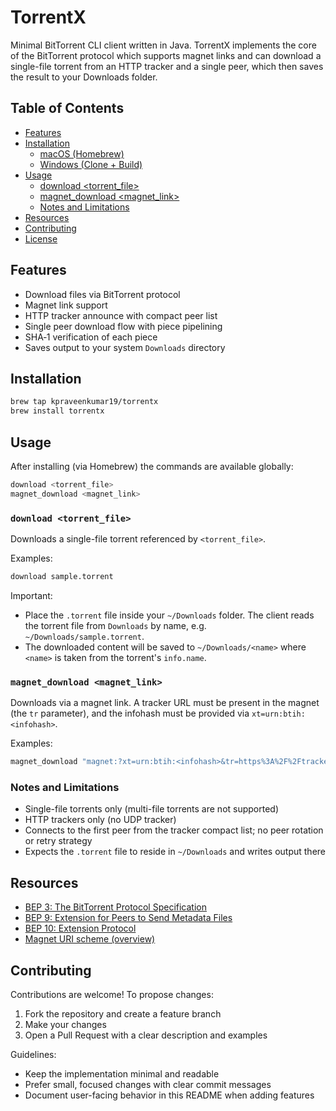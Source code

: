 # TorrentX

Minimal BitTorrent CLI client written in Java. TorrentX implements the core of the BitTorrent protocol which supports magnet links and can download a single-file torrent from an HTTP tracker and a single peer, which then saves the result to your Downloads folder.

## Table of Contents

- [Features](#features)
- [Installation](#installation)
  - [macOS (Homebrew)](#macos-homebrew)
  - [Windows (Clone + Build)](#windows-clone--build)
- [Usage](#usage)
  - [download <torrent_file>](#download-torrent_file)
  - [magnet_download <magnet_link>](#magnet_download-magnet_link)
  - [Notes and Limitations](#notes-and-limitations)
- [Resources](#resources)
- [Contributing](#contributing)
- [License](#license)

## Features

- Download files via BitTorrent protocol
- Magnet link support
- HTTP tracker announce with compact peer list
- Single peer download flow with piece pipelining
- SHA‑1 verification of each piece
- Saves output to your system `Downloads` directory

## Installation

```bash
brew tap kpraveenkumar19/torrentx
brew install torrentx
```

## Usage

After installing (via Homebrew) the commands are available globally:

```bash
download <torrent_file>
magnet_download <magnet_link>
```

### `download <torrent_file>`

Downloads a single-file torrent referenced by `<torrent_file>`.

Examples:

```bash
download sample.torrent
```

Important:
- Place the `.torrent` file inside your `~/Downloads` folder. The client reads the torrent file from `Downloads` by name, e.g. `~/Downloads/sample.torrent`.
- The downloaded content will be saved to `~/Downloads/<name>` where `<name>` is taken from the torrent's `info.name`.

### `magnet_download <magnet_link>`

Downloads via a magnet link. A tracker URL must be present in the magnet (the `tr` parameter), and the infohash must be provided via `xt=urn:btih:<infohash>`.

Examples:

```bash
magnet_download "magnet:?xt=urn:btih:<infohash>&tr=https%3A%2F%2Ftracker.example.org%2Fannounce"
```

### Notes and Limitations

- Single-file torrents only (multi-file torrents are not supported)
- HTTP trackers only (no UDP tracker)
- Connects to the first peer from the tracker compact list; no peer rotation or retry strategy
- Expects the `.torrent` file to reside in `~/Downloads` and writes output there

## Resources

- [BEP 3: The BitTorrent Protocol Specification](https://www.bittorrent.org/beps/bep_0003.html)
- [BEP 9: Extension for Peers to Send Metadata Files](https://www.bittorrent.org/beps/bep_0009.html)
- [BEP 10: Extension Protocol](https://www.bittorrent.org/beps/bep_0010.html)
- [Magnet URI scheme (overview)](https://en.wikipedia.org/wiki/Magnet_URI_scheme)

## Contributing

Contributions are welcome! To propose changes:

1. Fork the repository and create a feature branch
2. Make your changes
3. Open a Pull Request with a clear description and examples

Guidelines:
- Keep the implementation minimal and readable
- Prefer small, focused changes with clear commit messages
- Document user-facing behavior in this README when adding features

